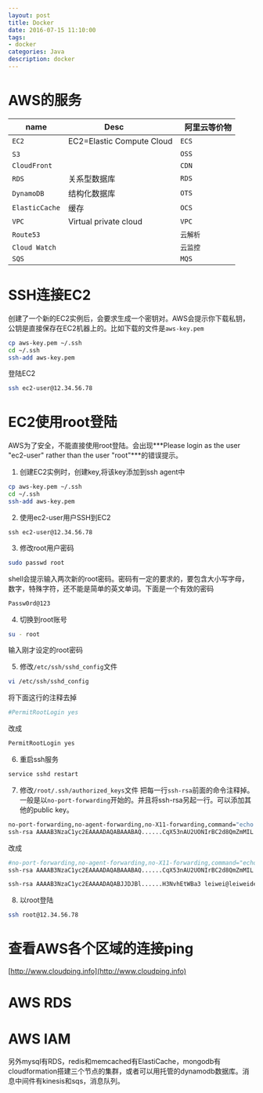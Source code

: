 ```yaml
---
layout: post
title: Docker
date: 2016-07-15 11:10:00
tags:
- docker
categories: Java
description: docker
---
```



# AWS的服务

|       name      |                 Desc                       |    阿里云等价物   |
| --------------- | ------------------------------------------ | --------------- |
| `EC2`           | EC2=Elastic Compute Cloud                  | `ECS`           |
| `S3`            |                                            | `OSS`           |
| `CloudFront`    |                                            | `CDN`           |
| `RDS`           | 关系型数据库                                 | `RDS`           |
| `DynamoDB`      | 结构化数据库                                 | `OTS`           |
| `ElasticCache`  | 缓存                                        | `OCS`           |
| `VPC`           | Virtual private cloud                      | `VPC`           |
| `Route53`       |                                            | `云解析`         |
| `Cloud Watch`   |                                            | `云监控`         |
| `SQS`           |                                            | `MQS`           |         

# SSH连接EC2
创建了一个新的EC2实例后，会要求生成一个密钥对。AWS会提示你下载私钥，公钥是直接保存在EC2机器上的。比如下载的文件是`aws-key.pem`
```bash
cp aws-key.pem ~/.ssh
cd ~/.ssh
ssh-add aws-key.pem
```


登陆EC2
```bash
ssh ec2-user@12.34.56.78
```






# EC2使用root登陆
AWS为了安全，不能直接使用root登陆。会出现***Please login as the user "ec2-user" rather than the user "root"***的错误提示。    
1. 创建EC2实例时，创建key,将该key添加到ssh agent中
```bash
cp aws-key.pem ~/.ssh
cd ~/.ssh
ssh-add aws-key.pem
```
2. 使用ec2-user用户SSH到EC2
```
ssh ec2-user@12.34.56.78
```

3. 修改root用户密码
```bash
sudo passwd root
```
shell会提示输入两次新的root密码。密码有一定的要求的，要包含大小写字母，数字，特殊字符，还不能是简单的英文单词。下面是一个有效的密码
```bash
Passw0rd@123
```

4. 切换到root账号
```bash
su - root
```
输入刚才设定的root密码

5. 修改`/etc/ssh/sshd_config`文件
```bash
vi /etc/ssh/sshd_config
```
将下面这行的注释去掉
```bash
#PermitRootLogin yes
```
改成
```bash
PermitRootLogin yes
```

6. 重启ssh服务
```bash
service sshd restart
```

7. 修改`/root/.ssh/authorized_keys`文件
把每一行`ssh-rsa`前面的命令注释掉。一般是以`no-port-forwarding`开始的。并且将ssh-rsa另起一行。可以添加其他的public key。
```bash
no-port-forwarding,no-agent-forwarding,no-X11-forwarding,command="echo 'Please login as the user \"ec2-user\" rather than the user \"root\".';echo;sleep 10"
ssh-rsa AAAAB3NzaC1yc2EAAAADAQABAAABAQ......CqX53nAU2UONIrBC2d8QmZmMIL aws-key

```
改成
```bash
#no-port-forwarding,no-agent-forwarding,no-X11-forwarding,command="echo 'Please login as the user \"ec2-user\" rather than the user \"root\".';echo;sleep 10"
ssh-rsa AAAAB3NzaC1yc2EAAAADAQABAAABAQ......CqX53nAU2UONIrBC2d8QmZmMIL aws-key

ssh-rsa AAAAB3NzaC1yc2EAAAADAQABJJDJBl......H3NvhEtWBa3 leiwei@leiweideMacBook-Pro.local
```

8. 以root登陆
```bash
ssh root@12.34.56.78
```
# 查看AWS各个区域的连接ping
[http://www.cloudping.info](http://www.cloudping.info)

# AWS RDS




# AWS IAM







另外mysql有RDS，redis和memcached有ElastiCache，mongodb有cloudformation搭建三个节点的集群，或者可以用托管的dynamodb数据库。消息中间件有kinesis和sqs，消息队列。
